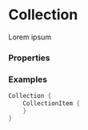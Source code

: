 # Collection

Lorem ipsum

### Properties

### Examples

```swift
Collection {
    CollectionItem {
    }
}
```
